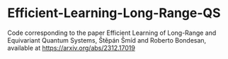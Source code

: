 # Efficient-Learning-Long-Range-QS
Code corresponding to the paper Efficient Learning of Long-Range and Equivariant Quantum Systems, Štěpán Šmíd and Roberto Bondesan, available at https://arxiv.org/abs/2312.17019
